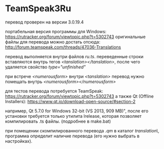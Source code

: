 # TeamSpeak3Ru
перевод проверен на версии 3.0.19.4

портабельная версия программы для Windows: https://rutracker.org/forum/viewtopic.php?t=5302743
оригинальные файлы для перевода можно достать отсюда: http://forum.teamspeak.com/threads/47036-Translations

перевод выполняется внутри файлов _ru.ts_.
переведенные строки вставляются внутрь тегов _\<tanslation\>\</tanslation\>_,
после чего удаляется свойство _type="unfinished"_

при встрече _\<numerousform\>_ внутри _\<tanslation\>_ перевод нужно помещать внутрь _\<numerousform\>\</numerousform\>_

для тестов перевода потребуется TeamSpeak: https://rutracker.org/forum/viewtopic.php?t=5302743
а также Qt (Offline Installers): https://www.qt.io/download-open-source/#section-2

например, Qt 5.7.0 for Windows 32-bit (VS 2013, 909 MB)",
после его установки требуется только утилита lrelease,
которая позволяет компилировать .ts файлы. (подробнее в make.bat)

при помещении скомпилированного перевода _.qm_ в каталог _translation\\_,
программа определит наличие перевода (его нужно выбрать в настройках).

